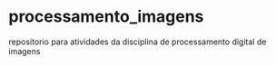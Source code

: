 # processamento_imagens
repositorio para atividades da disciplina de processamento digital de imagens
